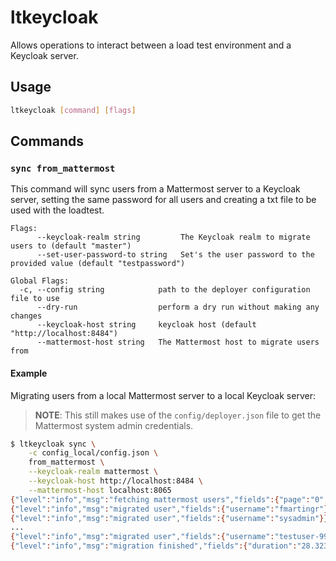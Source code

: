 # ltkeycloak

Allows operations to interact between a load test environment and a Keycloak server.

## Usage

```bash
ltkeycloak [command] [flags]
```

## Commands

### `sync from_mattermost`

This command will sync users from a Mattermost server to a Keycloak server, setting the same password for all users and creating a txt file to be used with the loadtest.

```
Flags:
      --keycloak-realm string         The Keycloak realm to migrate users to (default "master")
      --set-user-password-to string   Set's the user password to the provided value (default "testpassword")

Global Flags:
  -c, --config string            path to the deployer configuration file to use
      --dry-run                  perform a dry run without making any changes
      --keycloak-host string     keycloak host (default "http://localhost:8484")
      --mattermost-host string   The Mattermost host to migrate users from
```

#### Example

Migrating users from a local Mattermost server to a local Keycloak server:

> **NOTE**: This still makes use of the `config/deployer.json` file to get the Mattermost system admin credentials.

```bash
$ ltkeycloak sync \
    -c config_local/config.json \
    from_mattermost \
    --keycloak-realm mattermost \
    --keycloak-host http://localhost:8484 \
    --mattermost-host localhost:8065
{"level":"info","msg":"fetching mattermost users","fields":{"page":"0","per_page":"100"}}
{"level":"info","msg":"migrated user","fields":{"username":"fmartingr"}}
{"level":"info","msg":"migrated user","fields":{"username":"sysadmin"}}
...
{"level":"info","msg":"migrated user","fields":{"username":"testuser-999"}}
{"level":"info","msg":"migration finished","fields":{"duration":"28.323263334s"}}
```
